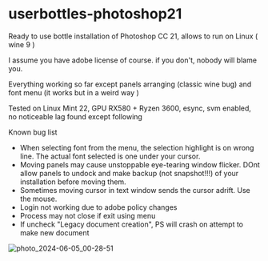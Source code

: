 # userbottles-photoshop21
Ready to use bottle installation of Photoshop CC 21, allows to run on Linux ( wine 9 )

I assume you have adobe license of course. if you don't, nobody will blame you.

Everything working so far except panels arranging (classic wine bug) and font menu (it works but in a weird way )

Tested on Linux Mint 22, GPU RX580 + Ryzen 3600, esync, svm enabled, no noticeable lag found except following

Known bug list

* When selecting font from the menu, the selection highlight is on wrong line. The actual font selected is one under your cursor.
* Moving panels may cause unstoppable eye-tearing window flicker. DOnt allow panels to undock and make backup (not snapshot!!!) of your installation before moving them.
* Sometimes moving cursor in text window sends the cursor adrift. Use the mouse.
* Login not working due to adobe policy changes
* Process may not close if exit using menu
* If uncheck "Legacy document creation", PS will crash on attempt to make new document

![photo_2024-06-05_00-28-51](https://github.com/juliofawkes/userbottles-photoshop21/assets/37700508/5f89c37f-1400-4ce2-8c78-b2fcb1395e9f)
